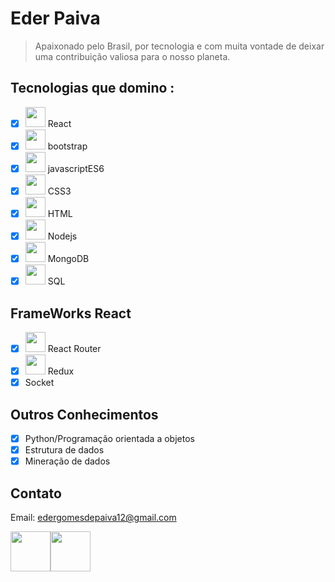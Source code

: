 # Eder Paiva
<blockquote>Apaixonado pelo Brasil, por tecnologia e com muita vontade de deixar uma contribuição valiosa para o nosso planeta.</blockquote>

## Tecnologias que domino :

- [x]  <img src="https://img.icons8.com/ios-glyphs/2x/react.png" width="32px"/> React
- [x]  <img src="https://img.icons8.com/windows/2x/bootstrap.png" width="32px"/> bootstrap
- [x]  <img src="https://img.icons8.com/ios-filled/2x/javascript-logo.png" width="32px"/> javascriptES6
- [x]  <img src="https://img.icons8.com/ios-filled/344/css3.png" width="32px"/> CSS3
- [x]  <img src="https://img.icons8.com/ios-filled/344/html-5--v2.png 2x" width="32px"/> HTML
- [x]  <img src="https://img.icons8.com/small/344/nodejs.png" width="32px"/> Nodejs
- [x] <img src="https://e7.pngegg.com/pngimages/480/899/png-clipart-mongodb-inc-computer-icons-mongodb-icons-cdr-angle.png" width="32px"/> MongoDB
- [x] <img src="https://img.icons8.com/windows/344/sql.png" width="32px"/> SQL

## FrameWorks React
- [x] <img src="https://static-00.iconduck.com/assets.00/react-router-icon-512x279-zswz065s.png" width="32px"/> React Router
- [x] <img src="https://cdn.icon-icons.com/icons2/2415/PNG/512/redux_original_logo_icon_146365.png" width="32px"/> Redux
- [x] Socket

## Outros Conhecimentos
 - [x] Python/Programação orientada a objetos
 - [x] Estrutura de dados
 - [x] Mineração de dados

## Contato

Email: edergomesdepaiva12@gmail.com

<p><a href="https://www.linkedin.com/in/eder-paiva-68394584/"><img src="https://cdn.icon-icons.com/icons2/2428/PNG/512/linkedin_black_logo_icon_147114.png" width="64px"/></a><a href="https://www.facebook.com/edergomesdepaiva/"><img src="https://image.flaticon.com/icons/png/512/20/20673.png" width="64px"/></a><p>










